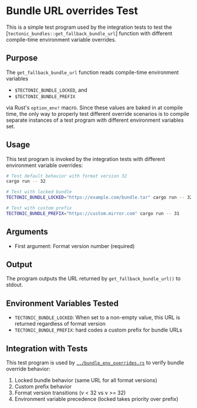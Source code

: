 # Bundle URL overrides Test

This is a simple test program used by the integration tests to test the [`tectonic_bundles::get_fallback_bundle_url`] function with different compile-time environment variable overrides.

## Purpose

The `get_fallback_bundle_url` function reads compile-time environment variables
- `$TECTONIC_BUNDLE_LOCKED`, and
- `$TECTONIC_BUNDLE_PREFIX`

via Rust's `option_env!` macro. Since these values are baked in at compile time, the only way to properly test different override scenarios is to compile separate instances of a test program with different environment variables set.

## Usage

This test program is invoked by the integration tests with different environment variable overrides:

```bash
# Test default behavior with format version 32
cargo run -- 32

# Test with locked bundle
TECTONIC_BUNDLE_LOCKED="https://example.com/bundle.tar" cargo run -- 32

# Test with custom prefix
TECTONIC_BUNDLE_PREFIX="https://custom.mirror.com" cargo run -- 31
```

## Arguments

- First argument: Format version number (required)

## Output

The program outputs the URL returned by `get_fallback_bundle_url()` to stdout.

## Environment Variables Tested

- `TECTONIC_BUNDLE_LOCKED`: When set to a non-empty value, this URL is returned regardless of format version
- `TECTONIC_BUNDLE_PREFIX`: hard codes a custom prefix for bundle URLs

## Integration with Tests

This test program is used by [`../bundle_env_overrides.rs`](../bundle_env_overrides.rs) to verify bundle override behavior:
1. Locked bundle behavior (same URL for all format versions)
2. Custom prefix behavior
3. Format version transitions (v < 32 vs v >= 32)
4. Environment variable precedence (locked takes priority over prefix)
